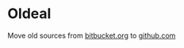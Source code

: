 # Oldeal

Move old sources from [bitbucket.org](https://bitbucket.org) to [github.com](https://github.com)
